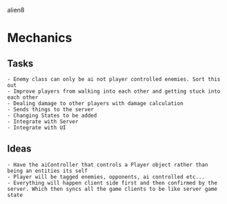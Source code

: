 alien8

# Mechanics

## Tasks
    - Enemy class can only be ai not player controlled enemies. Sort this out
    - Improve players from walking into each other and getting stuck into each other
    - Dealing damage to other players with damage calculation
    - Sends things to the server
    - Changing States to be added
    - Integrate with Server
    - Integrate with UI


## Ideas
    - Have the aiController that controls a Player object rather than being an entities its self
    - Player will be tagged enemies, opponents, ai controlled etc...
    - Everything will happen client side first and then confirmed by the server. Which then syncs all the game clients to be like server game state


